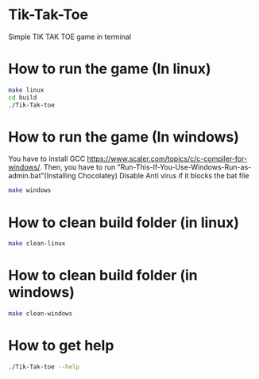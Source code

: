 # Tik-Tak-Toe
Simple TIK TAK TOE game in terminal

# How to run the game (In linux)
```sh
make linux
cd build
./Tik-Tak-toe
```

# How to run the game (In windows)
You have to install GCC https://www.scaler.com/topics/c/c-compiler-for-windows/. Then,
you have to run "Run-This-If-You-Use-Windows-Run-as-admin.bat"(Installing Chocolatey) 
Disable Anti virus if it blocks the bat file
```sh
make windows
```

# How to clean build folder (in linux)
```sh
make clean-linux
```
# How to clean build folder (in windows)
```sh
make clean-windows
```

# How to get help
```sh
./Tik-Tak-toe --help
```

